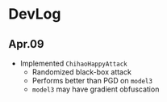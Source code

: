 # DevLog

## Apr.09
- Implemented `ChihaoHappyAttack`
  - Randomized black-box attack
  - Performs better than PGD on `model3`
  - `model3` may have gradient obfuscation